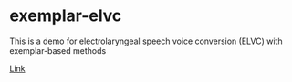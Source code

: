 # exemplar-elvc
This is a demo for electrolaryngeal speech voice conversion (ELVC) with exemplar-based methods

[Link](https://xam219.github.io/exemplar-elvc/)
